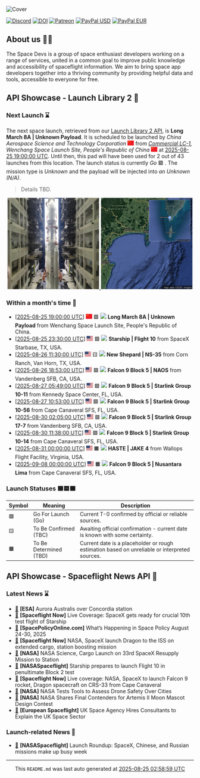 ![Cover](https://raw.githubusercontent.com/TheSpaceDevs/Tutorials/main/assets/tsd_cover.png)


[![Discord](https://img.shields.io/badge/Discord-%237289DA.svg?style=for-the-badge&logo=discord&logoColor=white)](https://discord.gg/p7ntkNA)
[![DOI](https://img.shields.io/badge/DOI-10.5281/zenodo.15277896-blue.svg?style=for-the-badge)](https://doi.org/10.5281/zenodo.15277896)
[![Patreon](https://img.shields.io/badge/Patreon-F96854?style=for-the-badge&logo=patreon&logoColor=white)](https://www.patreon.com/TheSpaceDevs)
[![PayPal USD](https://img.shields.io/badge/PayPal-00457C?style=for-the-badge&logo=paypal&logoColor=white&label=USD)](https://www.paypal.com/donate/?hosted_button_id=UCPX4EL6E9JFA)
[![PayPal EUR](https://img.shields.io/badge/PayPal-00457C?style=for-the-badge&logo=paypal&logoColor=white&label=EUR)](https://www.paypal.com/donate/?hosted_button_id=5S7MGGWJJBHL6)

## About us 🧑‍🚀
The Space Devs is a group of space enthusiast developers working on a range of
services, united in a common goal to improve public knowledge and accessibility
of spaceflight information. We aim to bring space app developers together into a
thriving community by providing helpful data and tools, accessible to everyone
for free.

## API Showcase - Launch Library 2 🚀

### Next Launch ⌛
The next space launch, retrieved from our
<a href="https://thespacedevs.com/llapi">Launch Library 2 API</a>, is
**Long March 8A | Unknown Payload**. It is scheduled to be launched by *China Aerospace Science and Technology Corporation*
<img width="17" src="https://raw.githubusercontent.com/lipis/flag-icons/main/flags/4x3/cn.svg" />
from *<a href="https://en.wikipedia.org/wiki/Wenchang_Commercial_Space_Launch_Site">Commercial LC-1</a>, Wenchang Space Launch Site, People's Republic of China*
<img width="17" src="https://raw.githubusercontent.com/lipis/flag-icons/main/flags/4x3/cn.svg" />
at <a href="https://www.timeanddate.com/worldclock/fixedtime.html?iso=20250825T190000">2025-08-25 19:00:00 UTC</a>.  Until
then, this pad will have been used for 2
out of 43 launches from this location. The launch status is currently
*Go* 🟩 . The mission type is
*Unknown* and the payload will be injected
into *an Unknown
(N/A)*.
<br>
<blockquote>
  Details TBD.
</blockquote>

<p float="left" align="center">
  <a href="https://en.wikipedia.org/wiki/Long_March_8#CZ-8A_variant" >
    <img alt="launch-image" width="49%" src="/profile/cache/launch_image.png" />
  </a>
  <a href="https://www.google.com/maps?q=19.597275,110.930753" >
    <img alt="pad-location" width="49%" src="/profile/cache/new_pad_image.png"  />
  </a>
</p>

### Within a month's time 📅
- \[<a href="https://www.timeanddate.com/worldclock/fixedtime.html?iso=20250825T190000">2025-08-25 19:00:00 UTC</a>\]  <img width="17" src="https://raw.githubusercontent.com/lipis/flag-icons/main/flags/4x3/cn.svg" /> 🟩  <a href="https://www.google.com/calendar/render?action=TEMPLATE&text=Long March 8A | Unknown Payload&location=Wenchang Space Launch Site, People&#x27;s Republic of China&dates=20250825T190000Z%2F20250825T192500Z"><img border="0" width="15" src="https://upload.wikimedia.org/wikipedia/commons/a/a5/Google_Calendar_icon_%282020%29.svg"></a> **Long March 8A | Unknown Payload** from Wenchang Space Launch Site, People's Republic of China.
- \[<a href="https://www.timeanddate.com/worldclock/fixedtime.html?iso=20250825T233000">2025-08-25 23:30:00 UTC</a>\]  <img width="17" src="https://raw.githubusercontent.com/lipis/flag-icons/main/flags/4x3/us.svg" /> 🟩  <a href="https://www.google.com/calendar/render?action=TEMPLATE&text=Starship | Flight 10&location=SpaceX Starbase, TX, USA&dates=20250825T233000Z%2F20250826T003000Z"><img border="0" width="15" src="https://upload.wikimedia.org/wikipedia/commons/a/a5/Google_Calendar_icon_%282020%29.svg"></a> **Starship | Flight 10** from SpaceX Starbase, TX, USA.
- \[<a href="https://www.timeanddate.com/worldclock/fixedtime.html?iso=20250826T113000">2025-08-26 11:30:00 UTC</a>\]  <img width="17" src="https://raw.githubusercontent.com/lipis/flag-icons/main/flags/4x3/us.svg" /> 🟨  <a href="https://www.google.com/calendar/render?action=TEMPLATE&text=New Shepard | NS-35&location=Corn Ranch, Van Horn, TX, USA&dates=20250826T113000Z%2F20250826T193000Z"><img border="0" width="15" src="https://upload.wikimedia.org/wikipedia/commons/a/a5/Google_Calendar_icon_%282020%29.svg"></a> **New Shepard | NS-35** from Corn Ranch, Van Horn, TX, USA.
- \[<a href="https://www.timeanddate.com/worldclock/fixedtime.html?iso=20250826T185300">2025-08-26 18:53:00 UTC</a>\]  <img width="17" src="https://raw.githubusercontent.com/lipis/flag-icons/main/flags/4x3/us.svg" /> 🟩  <a href="https://www.google.com/calendar/render?action=TEMPLATE&text=Falcon 9 Block 5 | NAOS&location=Vandenberg SFB, CA, USA&dates=20250826T185300Z%2F20250826T192000Z"><img border="0" width="15" src="https://upload.wikimedia.org/wikipedia/commons/a/a5/Google_Calendar_icon_%282020%29.svg"></a> **Falcon 9 Block 5 | NAOS** from Vandenberg SFB, CA, USA.
- \[<a href="https://www.timeanddate.com/worldclock/fixedtime.html?iso=20250827T054900">2025-08-27 05:49:00 UTC</a>\]  <img width="17" src="https://raw.githubusercontent.com/lipis/flag-icons/main/flags/4x3/us.svg" /> 🟩  <a href="https://www.google.com/calendar/render?action=TEMPLATE&text=Falcon 9 Block 5 | Starlink Group 10-11&location=Kennedy Space Center, FL, USA&dates=20250827T054900Z%2F20250827T094900Z"><img border="0" width="15" src="https://upload.wikimedia.org/wikipedia/commons/a/a5/Google_Calendar_icon_%282020%29.svg"></a> **Falcon 9 Block 5 | Starlink Group 10-11** from Kennedy Space Center, FL, USA.
- \[<a href="https://www.timeanddate.com/worldclock/fixedtime.html?iso=20250827T105300">2025-08-27 10:53:00 UTC</a>\]  <img width="17" src="https://raw.githubusercontent.com/lipis/flag-icons/main/flags/4x3/us.svg" /> 🟩  <a href="https://www.google.com/calendar/render?action=TEMPLATE&text=Falcon 9 Block 5 | Starlink Group 10-56&location=Cape Canaveral SFS, FL, USA&dates=20250827T105300Z%2F20250827T145300Z"><img border="0" width="15" src="https://upload.wikimedia.org/wikipedia/commons/a/a5/Google_Calendar_icon_%282020%29.svg"></a> **Falcon 9 Block 5 | Starlink Group 10-56** from Cape Canaveral SFS, FL, USA.
- \[<a href="https://www.timeanddate.com/worldclock/fixedtime.html?iso=20250830T020500">2025-08-30 02:05:00 UTC</a>\]  <img width="17" src="https://raw.githubusercontent.com/lipis/flag-icons/main/flags/4x3/us.svg" /> 🟩  <a href="https://www.google.com/calendar/render?action=TEMPLATE&text=Falcon 9 Block 5 | Starlink Group 17-7&location=Vandenberg SFB, CA, USA&dates=20250830T020500Z%2F20250830T060500Z"><img border="0" width="15" src="https://upload.wikimedia.org/wikipedia/commons/a/a5/Google_Calendar_icon_%282020%29.svg"></a> **Falcon 9 Block 5 | Starlink Group 17-7** from Vandenberg SFB, CA, USA.
- \[<a href="https://www.timeanddate.com/worldclock/fixedtime.html?iso=20250830T113800">2025-08-30 11:38:00 UTC</a>\]  <img width="17" src="https://raw.githubusercontent.com/lipis/flag-icons/main/flags/4x3/us.svg" /> 🟩  <a href="https://www.google.com/calendar/render?action=TEMPLATE&text=Falcon 9 Block 5 | Starlink Group 10-14&location=Cape Canaveral SFS, FL, USA&dates=20250830T113800Z%2F20250830T153800Z"><img border="0" width="15" src="https://upload.wikimedia.org/wikipedia/commons/a/a5/Google_Calendar_icon_%282020%29.svg"></a> **Falcon 9 Block 5 | Starlink Group 10-14** from Cape Canaveral SFS, FL, USA.
- \[<a href="https://www.timeanddate.com/worldclock/fixedtime.html?iso=20250831T000000">2025-08-31 00:00:00 UTC</a>\]  <img width="17" src="https://raw.githubusercontent.com/lipis/flag-icons/main/flags/4x3/us.svg" /> 🟧  <a href="https://www.google.com/calendar/render?action=TEMPLATE&text=HASTE | JAKE 4&location=Wallops Flight Facility, Virginia, USA&dates=20250831T000000Z%2F20250831T000000Z"><img border="0" width="15" src="https://upload.wikimedia.org/wikipedia/commons/a/a5/Google_Calendar_icon_%282020%29.svg"></a> **HASTE | JAKE 4** from Wallops Flight Facility, Virginia, USA.
- \[<a href="https://www.timeanddate.com/worldclock/fixedtime.html?iso=20250908T000000">2025-09-08 00:00:00 UTC</a>\]  <img width="17" src="https://raw.githubusercontent.com/lipis/flag-icons/main/flags/4x3/us.svg" /> 🟧  <a href="https://www.google.com/calendar/render?action=TEMPLATE&text=Falcon 9 Block 5 | Nusantara Lima&location=Cape Canaveral SFS, FL, USA&dates=20250908T000000Z%2F20250908T000000Z"><img border="0" width="15" src="https://upload.wikimedia.org/wikipedia/commons/a/a5/Google_Calendar_icon_%282020%29.svg"></a> **Falcon 9 Block 5 | Nusantara Lima** from Cape Canaveral SFS, FL, USA.


### Launch Statuses 🟩🟨🟧
<p align="center">
    <table class="tg">
    <thead>
      <tr>
        <th class="tg-0pky">Symbol</th>
        <th class="tg-0pky">Meaning</th>
        <th class="tg-0pky">Description</th>
      </tr>
    </thead>
    <tbody>
      <tr>
        <td class="tg-0pky">🟩</td>
        <td class="tg-0pky">Go For Launch (Go)</td>
        <td class="tg-0pky">Current T-0 confirmed by official or reliable sources.</td>
      </tr>
      <tr>
        <td class="tg-0pky">🟨</td>
        <td class="tg-0pky">To Be Confirmed (TBC)</td>
        <td class="tg-0pky">Awaiting official confirmation - current date is known with some certainty.</td>
      </tr>
      <tr>
        <td class="tg-0pky">🟧</td>
        <td class="tg-0pky">To Be Determined (TBD)</td>
        <td class="tg-0pky">Current date is a placeholder or rough estimation based on unreliable or interpreted sources.</td>
      </tr>
    </tbody>
    </table>
</p>

## API Showcase - Spaceflight News API 📰

### Latest News ⌛
- <a href="https://www.esa.int/ESA_Multimedia/Images/2025/08/Aurora_Australis_over_Concordia_station" >🔗</a> **[ESA]** Aurora Australis over Concordia station
- <a href="https://spaceflightnow.com/2025/08/24/live-coverage-spacex-gets-ready-for-crucial-10th-test-flight-of-starship/" >🔗</a> **[Spaceflight Now]** Live Coverage: SpaceX gets ready for crucial 10th test flight of Starship
- <a href="https://spacepolicyonline.com/news/whats-happening-in-space-policy-august-24-30-2025/" >🔗</a> **[SpacePolicyOnline.com]** What’s Happening in Space Policy August 24-30, 2025
- <a href="https://spaceflightnow.com/2025/08/24/nasa-spacex-launch-dragon-to-the-iss-on-extended-cargo-station-boosting-mission/" >🔗</a> **[Spaceflight Now]** NASA, SpaceX launch Dragon to the ISS on extended cargo, station boosting mission
- <a href="https://www.nasa.gov/news-release/nasa-science-cargo-launch-on-33rd-spacex-resupply-mission-to-station/" >🔗</a> **[NASA]** NASA Science, Cargo Launch on 33rd SpaceX Resupply Mission to Station
- <a href="https://www.nasaspaceflight.com/2025/08/flight-10-ship-37-block-2/" >🔗</a> **[NASASpaceflight]** Starship prepares to launch Flight 10 in penultimate Block 2 test
- <a href="https://spaceflightnow.com/2025/08/23/live-coverage-nasa-spacex-to-launch-falcon-9-rocket-dragon-spacecraft-on-crs-33-from-cape-canaveral/" >🔗</a> **[Spaceflight Now]** Live coverage: NASA, SpaceX to launch Falcon 9 rocket, Dragon spacecraft on CRS-33 from Cape Canaveral
- <a href="https://www.nasa.gov/centers-and-facilities/armstrong/nasa-tests-tools-to-assess-drone-safety-over-cities/" >🔗</a> **[NASA]** NASA Tests Tools to Assess Drone Safety Over Cities
- <a href="https://www.nasa.gov/general/nasa-shares-final-contenders-for-artemis-ii-moon-mascot-design-contest/" >🔗</a> **[NASA]** NASA Shares Final Contenders for Artemis II Moon Mascot Design Contest
- <a href="https://europeanspaceflight.com/uk-space-agency-hires-consultants-to-explain-the-uk-space-sector/" >🔗</a> **[European Spaceflight]** UK Space Agency Hires Consultants to Explain the UK Space Sector


### Launch-related News 🚀

- <a href="https://www.nasaspaceflight.com/2025/08/launch-roundup-081825/" >🔗</a> **[NASASpaceflight]** Launch Roundup: SpaceX, Chinese, and Russian missions make up busy week


<hr>
  <div align="center">
  This <code>README.md</code> was last auto generated at <a href="https://www.timeanddate.com/worldclock/fixedtime.html?iso=20250825T025859">2025-08-25 02:58:59 UTC</a>
  <br>
  <!-- <a href="https://medium.com/@g.h.garrett" target="_blank">Learn to add space launches to your profile here!</a> -->
</div>